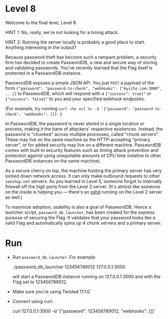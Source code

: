 # Level 8

Welcome to the final level, Level 8.

HINT 1: No, really, we're not looking for a timing attack.

HINT 2: Running the server locally is probably a good place to start. Anything
interesting in the output?

Because password theft has become such a rampant problem, a
security firm has decided to create PasswordDB, a new and secure way
of storing and validating passwords. You've recently learned that the
Flag itself is protected in a PasswordDB instance.

PasswordDB exposes a simple JSON API. You just `POST` a payload of the form
`{"password": "password-to-check", "webhooks": ["mysite.com:3000", ...]}` to
PasswordDB, which will respond with a `{"success": true}"` or
`{"success": false}"` to you and your specified webhook endpoints.

(For example, try running `curl <%= url %> -d '{"password": "password-to-check", "webhooks": []}'`.)

In PasswordDB, the password is never stored in a single location or process,
making it the bane of attackers' respective existences. Instead, the password
is "chunked" across multiple processes, called "chunk servers". These may live
on the same machine as the HTTP-accepting "primary server", or for added
security may live on a different machine. PasswordDB comes with built-in
security features such as timing attack prevention and protection against using
unequitable amounts of CPU time (relative to other PasswordDB instances on the
same machine).

As a secure cherry on top, the machine hosting the primary server has very
locked down network access. It can only make outbound requests to other
`seoshop.net` servers. As you learned in Level 5, someone forgot to
internally firewall off the high ports from the Level 2 server. (It's almost
like someone on the inside is helping you &mdash; there's an
[sshd](http://linux.about.com/od/commands/l/blcmdl8_sshd.htm) running on the
Level 2 server as well.)

To maximize adoption, usability is also a goal of PasswordDB. Hence a launcher
script, `password_db_launcher`, has been created for the express purpose of
securing the Flag. It validates that your password looks like a valid Flag and
automatically spins up 4 chunk servers and a primary server.

# Run

- Run `password_db_launcher`. For example:

    ./password_db_launcher 123456789012 127.0.0.1:3000

  will start a PasswordDB instance running on 127.0.0.1:3000 and with
  the Flag set to 123456789012.

- Make sure you're using Twisted 11.1.0

- Connect using curl:

    curl 127.0.0.1:3000 -d '{"password": 123456789012, "webhooks": []}'
